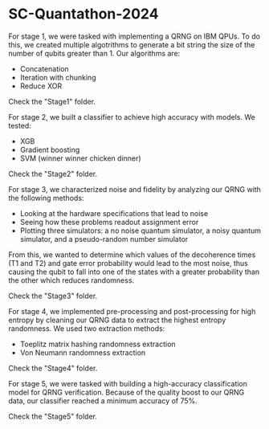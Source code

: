 # SC-Quantathon-2024
For stage 1, we were tasked with implementing a QRNG on IBM QPUs. To do this, we created multiple algotrithms to generate a bit string the size of the number of qubits greater than 1. Our algorithms are:
- Concatenation
- Iteration with chunking
- Reduce XOR

Check the "Stage1" folder.

For stage 2, we built a classifier to achieve high accuracy with models. We tested:
- XGB
- Gradient boosting
- SVM (winner winner chicken dinner)

Check the "Stage2" folder.

For stage 3, we characterized noise and fidelity by analyzing our QRNG with the following methods: 
- Looking at the hardware specifications that lead to noise 
- Seeing how these problems readout assignment error
- Plotting three simulators: a no noise quantum simulator, a noisy quantum simulator, and a pseudo-random number simulator

From this, we wanted to determine which values of the decoherence times (T1 and T2) and gate error probability would lead to the most noise, thus causing the qubit to fall into one of the states with a greater probability than the other which reduces randomness.

Check the "Stage3" folder.

For stage 4, we implemented pre-processing and post-processing for high entropy by cleaning our QRNG data to extract the highest entropy randomness. We used two extraction methods:
- Toeplitz matrix hashing randomness extraction
- Von Neumann randomness extraction
  
Check the "Stage4" folder.

For stage 5, we were tasked with building a high-accuracy classification model for QRNG verification. Because of the quality boost to our QRNG data, our classifier reached a minimum accuracy of 75%.

Check the "Stage5" folder.
